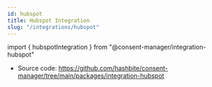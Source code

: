 ```yaml
---
id: hubspot
title: Hubspot Integration
slug: "/integrations/hubspot"
---
```


import { hubspotIntegration } from "@consent-manager/integration-hubspot"

- Source code: https://github.com/hashbite/consent-manager/tree/main/packages/integration-hubspot

<IntegrationProfile integration={hubspotIntegration({})} />
